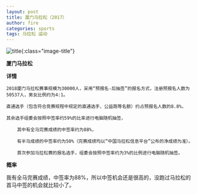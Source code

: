 ```yaml
---
layout: post
title: 厦门马拉松（2017）
author: fire
categories: sports 
tags: 马拉松 运动
---
```


![title](https://image.sideproject.cn/titlex/titlex_126.jpg){:class="image-title"}

**厦门马拉松**

**详情**

```
2018厦门马拉松赛事规模为30000人，采用“预报名-后抽签”的报名方式，注册预报名人数为50537人，男女比例约为4:1。

直通选手（包含符合竞赛规程中规定的直通选手、公益跑等名额）约占预报名人数的8.8%，

其余选手组委会按照中签率约59%的比率进行电脑随机抽签，

    其中有全马完赛成绩的中签率约为88%，

    有半马成绩的中签率约为50%（完赛成绩均以“中国马拉松信息平台”公布的净成绩为准）。

    首次参加马拉松赛的报名选手，组委会按照中签率约为3%的比例进行电脑随机抽签。 
```

**概率**

我有全马完赛成绩，中签率为88%，所以中签机会还是很高的，没跑过马拉松的首马中签的机会就比较小了。